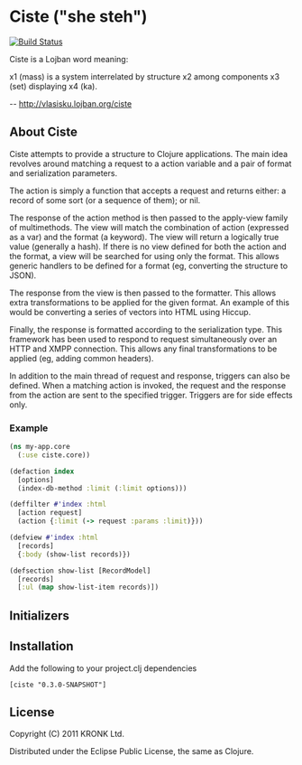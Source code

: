 # Ciste ("she steh")

[![Build Status](https://secure.travis-ci.org/duck1123/ciste.png)](http://travis-ci.org/duck1123/ciste)

Ciste is a Lojban word meaning:

x1 (mass) is a system interrelated by structure x2 among components x3
(set) displaying x4 (ka).

-- http://vlasisku.lojban.org/ciste

## About Ciste

Ciste attempts to provide a structure to Clojure applications. The
main idea revolves around matching a request to a action variable and
a pair of format and serialization parameters.

The action is simply a function that accepts a request and returns
either: a record of some sort (or a sequence of them); or nil.

The response of the action method is then passed to the apply-view
family of multimethods. The view will match the combination of action
(expressed as a var) and the format (a keyword). The view will return
a logically true value (generally a hash). If there is no view defined
for both the action and the format, a view will be searched for using
only the format. This allows generic handlers to be defined for a
format (eg, converting the structure to JSON).

The response from the view is then passed to the formatter. This
allows extra transformations to be applied for the given format. An
example of this would be converting a series of vectors into HTML
using Hiccup.

Finally, the response is formatted according to the serialization
type. This framework has been used to respond to request
simultaneously over an HTTP and XMPP connection. This allows any final
transformations to be applied (eg, adding common headers).

In addition to the main thread of request and response, triggers can
also be defined. When a matching action is invoked, the request and
the response from the action are sent to the specified
trigger. Triggers are for side effects only.

### Example

``` clojure
(ns my-app.core
  (:use ciste.core))

(defaction index
  [options]
  (index-db-method :limit (:limit options)))

(deffilter #'index :html
  [action request]
  (action {:limit (-> request :params :limit)}))

(defview #'index :html
  [records]
  {:body (show-list records)})

(defsection show-list [RecordModel]
  [records]
  [:ul (map show-list-item records)])
```

## Initializers


## Installation

Add the following to your project.clj dependencies

    [ciste "0.3.0-SNAPSHOT"]

## License

Copyright (C) 2011 KRONK Ltd.

Distributed under the Eclipse Public License, the same as Clojure.
